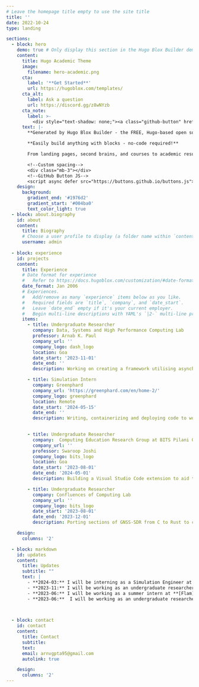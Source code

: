 ```yaml
---
# Leave the homepage title empty to use the site title
title: ''
date: 2022-10-24
type: landing

sections:
  - block: hero
    demo: true # Only display this section in the Hugo Blox Builder demo site
    content:
      title: Hugo Academic Theme
      image:
        filename: hero-academic.png
      cta:
        label: '**Get Started**'
        url: https://hugoblox.com/templates/
      cta_alt:
        label: Ask a question
        url: https://discord.gg/z8wNYzb
      cta_note:
        label: >-
          <div style="text-shadow: none;"><a class="github-button" href="https://github.com/HugoBlox/hugo-blox-builder" data-icon="octicon-star" data-size="large" data-show-count="true" aria-label="Star">Star Hugo Blox Builder</a></div><div style="text-shadow: none;"><a class="github-button" href="https://github.com/HugoBlox/theme-academic-cv" data-icon="octicon-star" data-size="large" data-show-count="true" aria-label="Star">Star the Academic template</a></div>
      text: |-
        **Generated by Hugo Blox Builder - the FREE, Hugo-based open source website builder trusted by 500,000+ sites.**

        **Easily build anything with blocks - no-code required!**

        From landing pages, second brains, and courses to academic resumés, conferences, and tech blogs.

        <!--Custom spacing-->
        <div class="mb-3"></div>
        <!--GitHub Button JS-->
        <script async defer src="https://buttons.github.io/buttons.js"></script>
    design:
      background:
        gradient_end: '#1976d2'
        gradient_start: '#004ba0'
        text_color_light: true
  - block: about.biography
    id: about
    content:
      title: Biography
      # Choose a user profile to display (a folder name within `content/authors/`)
      username: admin
    
  - block: experience
    id: projects
    content:
      title: Experience
      # Date format for experience
      #   Refer to https://docs.hugoblox.com/customization/#date-format
      date_format: Jan 2006
      # Experiences.
      #   Add/remove as many `experience` items below as you like.
      #   Required fields are `title`, `company`, and `date_start`.
      #   Leave `date_end` empty if it's your current employer.
      #   Begin multi-line descriptions with YAML's `|2-` multi-line prefix.
      items:
        - title: Undergraduate Researcher
          company: Data, Systems and High Performance Computing Lab 
          professor: Arnab K. Paul
          company_url: ''
          company_logo: dash_logo
          location: Goa
          date_start: '2023-11-01'
          date_end: ''
          description: Working on creating a framework utilising asynchronous I/O calls for databases

        - title: Simulation Intern
          company: Greenphard
          company_url: 'https://greenphard.com/en/home-2/'
          company_logo: greenphard
          location: Remote
          date_start: '2024-05-15'
          date_end: ''
          description: Writing, containerizing and deploying code to work with PLC's along with CI/CD

        
        - title: Undergraduate Researcher
          company:  Computing Education Research Group at BITS Pilani Goa
          company_url: ''
          professor: Swaroop Joshi
          company_logo: bits_logo
          location: Goa
          date_start: '2023-08-01'
          date_end: '2024-05-01'
          description: Building a Visual Studio Code extension to aid the visually impaired with code comprehension

        - title: Undergraduate Researcher
          company: Confluences of Computing Lab
          company_url: ''
          company_logo: bits_logo
          date_start: '2023-08-01'
          date_end: '2023-12-01'
          description: Porting sections of GNSS-SDR from C to Rust to check for performance and memory safety changes

    design:
      columns: '2'

  - block: markdown
    id: updates
    content:
      title: Updates
      subtitle: ""
      text: |
        - **2024-03:** I will be interning as a Simulation Engineer at **[Greenphard](https://greenphard.com/en/home-2/)** 
        - **2023-11:** I will be working as an undergraduate researcher at **Data, Systems and High Performance Computing Lab** at BITS Goa!
        - **2023-06:** I will be working as a summer intern at **[Flam](https://flamapp.ai/)**
        - **2023-06:**  I will be working as an undergraduate researcher under **Prof. Swaroop Joshi** at BITS Goa!
        


  - block: contact
    id: contact
    content:
      title: Contact
      subtitle:
      text: 
      email: arnvgpta95@gmail.com
      autolink: true

    design:
      columns: '2'
---
```

